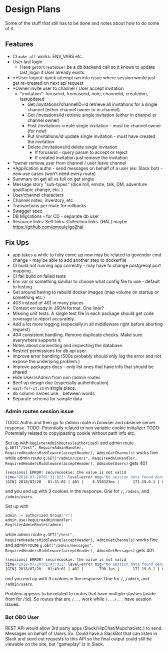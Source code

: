 # Design Plans

Some of the stuff that still has to be done and notes about how to do some of it.

## Features

- CI `make all` works: ENV_VARS etc.
- User last login
  - Have `getOrCreateUser` be a db backend call so it knows to update last_login if User already exists.
- **User logout: quick attempt ran into issue where session would just get re-created on next api request
- *Owner invite user to channel / User accept invitation
  - "invitation": foruserid, fromuserid, note, channelid, createdon, lastupdated
    - Get /invitations?channelID=id retrieve all invitations for a single channel (either channel owner or in channel)
    - Get /invitations/id retrieve single invitation (either in channel or channel owner)
    - Post /invitations create single invitation - must be channel owner (for now)
    - Put /invitations/id update single invitation - must have created the invitation
    - Delete /invitations/id delete single invitation
      - If foruserid - query param to accept or reject
      - If created invitation just remove the invitation
- *owner remove user from channel / user leave channel
- *Application authn - send messages on behalf of a user (ex: Slack bot) - new use cases (won't need every route)
- Summary on get all vs full on get single
- Message story "sub-types" (dice roll, emote, talk, DM, adventure goal/topic change, etc..)
- User/channel characters
- Channel notes, inventory, etc.
- Transactions per route for rollbacks
- Swagger spec
- DB Migrations - for CD - separate db user
- Resource links: Self links. Collection links. (HAL) maybe https://github.com/pmoule/go2hal

## Fix Ups

- app takes a while to fully come up now may be related to govendor cmd change - may be able to add another step to dockerfile
- CI build not running app correctly - may have to change postgresql port mapping...
- CI fail build on failed tests
- Env var or something similiar to choose what config file to use - default to testing
- Get around having to rebuild docker images (map volume on startup or something etc.)
- 403 instead of 401 in many places
- Context err body in JSON format. One liner?
- Missing unit tests. A single test file in each package should get code coverage to report accurately.
- Add a lot more logging (especially in all middleware right before aborting request)
- 404 consistent handling. Remove duplicate checks. Make sure everywhere supports it.
- Notes about connecting and inspecting the database.
- Restrict permissions for db api user.
- Improve error handling (500s probably should only log the error and not expose the underlying problem.)
- Improve packages docs - only list ones that have info that should be shared
- Hide User.IsAdmin from non /admin routes
- Beef up design doc (especially authentication)
- `wait-for-it.sh` in single place.
- db column names use `_` between words
- Separate schema for sample data

### Admin routes session issue

TODO: Authn and then go to /admin route in browser and observe server response.
TODO: Potentially related to non variable cookie initializer
TODO: Potentially related to copy/pasting cookie without path info etc.

Set up with `RegisterAdminRoutes(authorized)`
and admin route `g.GET("/test", RequireAdminHandler, RequiredHeadersMiddleware(acceptHeader), AdminGetChannels)` works fine
while admin route `g.GET("/admin/users", RequireAdminHandler, RequiredHeadersMiddleware(acceptHeader), AdminGetUsers)` gets 401

```bash
[sessions] ERROR! securecookie: the value is not valid
time="2018-07-20T01:31:02Z" level=error msg="No session data found denying access."
[GIN] 2018/07/20 - 01:31:02 | 401 |    6.550323ms |      172.19.0.1 | GET      /admin/users
```

and you end up with 3 cookies in the response. One for `/`, `/admin`, and `/admin/users`.

Set up with

```go
admin := authorized.Group("/")
admin.Use(RequireAdminHandler)
RegisterAdminRoutes(admin)
```

while admin route `g.GET("/test", RequiredHeadersMiddleware(acceptHeader), AdminGetChannels)` works fine
and admin route `g.GET("/admin/messages", RequiredHeadersMiddleware(acceptHeader), AdminGetMessages)` gets 401

```bash
[sessions] ERROR! securecookie: the value is not valid
time="2018-07-20T01:43:01Z" level=error msg="No session data found denying access."
[GIN] 2018/07/20 - 01:43:01 | 401 |       790.1µs |      172.19.0.1 | GET      /admin/users
```

and you end up with 3 cookies in the response. One for `/`, `/admin`, and `/admin/users`.

Problem appears to be related to routes that have multiple slashes (aside from for /:id). So routes that are
`/...` work while `/.../...` have session issues.

### Bot OBO User

REST API would allow 3rd party apps (Slack/HipChat/Mupchat/etc.) to send Messages on behalf of Users.
Ex: Could have a SlackBot that can listen in Slack and send out requests to this API so
the final output could still be viewable on the site, but "gameplay" is in Slack.